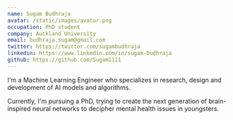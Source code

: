 ```yaml
---
name: Sugam Budhraja
avatar: /static/images/avatar.png
occupation: PhD student
company: Auckland University
email: budhraja.sugam@gmail.com
twitter: https://twitter.com/sugambudhraja
linkedin: https://www.linkedin.com/in/sugam-budhraja
github: https://github.com/Sugam1111
---
```


I'm a Machine Learning Engineer who specializes in research, design and development of AI models and algorithms.

Currently, I'm pursuing a PhD, trying to create the next generation of brain-inspired neural networks to decipher mental health issues in youngsters.
